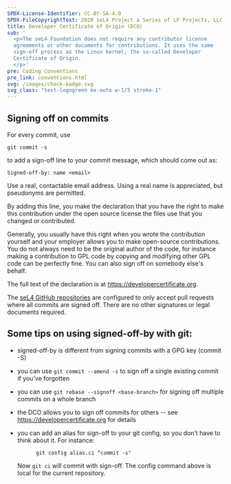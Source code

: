 ```yaml
---
SPDX-License-Identifier: CC-BY-SA-4.0
SPDX-FileCopyrightText: 2020 seL4 Project a Series of LF Projects, LLC.
title: Developer Certificate of Origin (DCO)
sub: '
  <p>The seL4 Foundation does not require any contributor license
  agreements or other documents for contributions. It uses the same
  sign-off process as the Linux kernel, the so-called Developer
  Certificate of Origin.
  </p>'
pre: Coding Conventions
pre_link: conventions.html
svg: /images/check-badge.svg
svg_class: "text-logogreen mx-auto w-1/5 stroke-1"
---
```


## Signing off on commits

For every commit, use

    git commit -s

to add a sign-off line to your commit message, which should come out as:

    Signed-off-by: name <email>

Use a real, contactable email address. Using a real name is appreciated, but
pseudonyms are permitted.

By adding this line, you make the declaration that you have the right to make
this contribution under the open source license the files use that you changed
or contributed.

Generally, you usually have this right when you wrote the contribution yourself
and your employer allows you to make open-source contributions. You do not
always need to be the original author of the code, for instance making a
contribution to GPL code by copying and modifying other GPL code can be perfectly
fine. You can also sign off on somebody else's behalf.

The full text of the declaration is at <https://developercertificate.org>.

The [seL4 GitHub repositories](https://github.com/seL4) are configured to only
accept pull requests where all commits are signed off. There are no other
signatures or legal documents required.

## Some tips on using signed-off-by with git:

- signed-off-by is different from signing commits with a GPG key (commit -S)
- you can use `git commit --amend -s` to sign off a single existing commit if
  you’ve forgotten
- you can use `git rebase --signoff <base-branch>` for signing off multiple
  commits on a whole branch
- the DCO allows you to sign off commits for others -- see
  <https://developercertificate.org> for details
- you can add an alias for sign-off to your git config, so you don’t have to
  think about it. For instance:

            git config alias.ci “commit -s"

  Now `git ci` will commit with sign-off. The config command above is local
  for the current repository.

